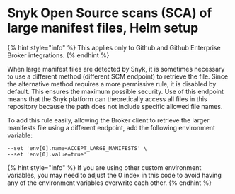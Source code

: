 # Snyk Open Source scans (SCA) of large manifest files, Helm setup

{% hint style="info" %}
This applies only to Github and Github Enterprise Broker integrations.&#x20;
{% endhint %}

When large manifest files are detected by Snyk, it is sometimes necessary to use a different method (different SCM endpoint) to retrieve the file. Since the alternative method requires a more permissive rule, it is disabled by default. This ensures the maximum possible security. Use of this endpoint means that the Snyk platform can theoretically access all files in this repository because the path does not include specific allowed file names.

To add this rule easily, allowing the Broker client to retrieve the larger manifests file using a different endpoint, add the following environment variable:

```console
--set 'env[0].name=ACCEPT_LARGE_MANIFESTS' \
--set 'env[0].value=true'
```

{% hint style="info" %}
If you are using other custom environment variables, you may need to adjust the 0 index in this code to avoid having any of the environment variables overwrite each other.
{% endhint %}

